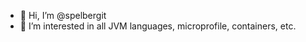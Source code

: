 - 👋 Hi, I’m @spelbergit
- 👀 I’m interested in all JVM languages, microprofile, containers, etc.

<!---
spelbergit/spelbergit is a ✨ special ✨ repository because its `README.md` (this file) appears on your GitHub profile.
You can click the Preview link to take a look at your changes.
--->
